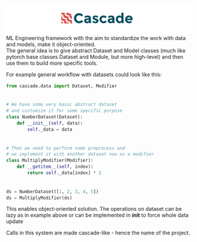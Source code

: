 ![header](docs/imgs/header.png)
ML Engineering framework with the aim to standardize the work with data and models, make it object-oriented.  
The general idea is to give abstract Dataset and Model classes (much like pytorch base classes Dataset and Module, but more high-level) and then use them to build more specific tools.
  
For example general workflow with datasets could look like this:
```python
from cascade.data import Dataset, Modifier


# We have some very basic abstract dataset
# and customize it for some specific purpose
class NumberDataset(Dataset):
    def __init__(self, data):
        self._data = data


# Then we need to perform some preprocess and
# we implement it with another dataset now as a modifier
class MultiplyModifier(Modifier):
    def __getitem__(self, index):
        return self._data[index] * 2


ds = NumberDataset([1, 2, 3, 4, 5])
ds = MultiplyModifier(ds)
```
This enables object-oriented solution. 
The operations on dataset can be lazy as 
in example above or can be implemented in
__init__ to force whole data update

Calls in this system are made cascade-like - hence the name of the project.

